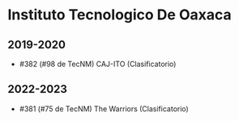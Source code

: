 # Instituto Tecnologico De Oaxaca

## 2019-2020

- #382 (#98 de TecNM) CAJ-ITO (Clasificatorio)

## 2022-2023

- #381 (#75 de TecNM) The Warriors (Clasificatorio)


